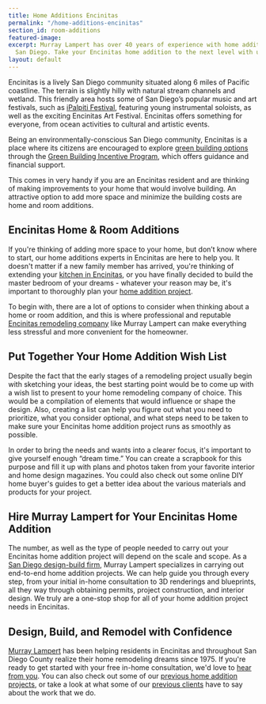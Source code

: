```yaml
---
title: Home Additions Encinitas
permalink: "/home-additions-encinitas"
section_id: room-additions
featured-image: 
excerpt: Murray Lampert has over 40 years of experience with home additions in Encinitas,
  San Diego. Take your Encinitas home addition to the next level with us.
layout: default
---
```


Encinitas is a lively San Diego community situated along 6 miles of Pacific coastline. The terrain is slightly hilly with natural stream channels and wetland. This friendly area hosts some of San Diego’s popular music and art festivals, such as [iPalpiti Festival](http://www.ipalpiti.org/), featuring young instrumental soloists, as well as the exciting Encinitas Art Festival. Encinitas offers something for everyone, from ocean activities to cultural and artistic events.

Being an environmentally-conscious San Diego community, Encinitas is a place where its citizens are encouraged to explore [green building options](/san-diego-green-home-construction) through the [Green Building Incentive Program](http://www.sandiegocounty.gov/pds/greenbuildings.html), which offers guidance and financial support.

This comes in very handy if you are an Encinitas resident and are thinking of making improvements to your home that would involve building. An attractive option to add more space and minimize the building costs are home and room additions.

## Encinitas Home & Room Additions

If you're thinking of adding more space to your home, but don’t know where to start, our home additions experts in Encinitas are here to help you. It doesn't matter if a new family member has arrived, you're thinking of extending your [kitchen in Encinitas](/kitchen-remodeling-encinitas), or you have finally decided to build the master bedroom of your dreams - whatever your reason may be, it's important to thoroughly plan your [home addition project](/san-diego-room-additions).

To begin with, there are a lot of options to consider when thinking about a home or room addition, and this is where professional and reputable [Encinitas remodeling company](/service-locations/encinitas-design-build-and-remodel-services/) like Murray Lampert can make everything less stressful and more convenient for the homeowner.

## Put Together Your Home Addition Wish List

Despite the fact that the early stages of a remodeling project usually begin with sketching your ideas, the best starting point would be to come up with a wish list to present to your home remodeling company of choice. This would be a compilation of elements that would influence or shape the design. Also, creating a list can help you figure out what you need to prioritize, what you consider optional, and what steps need to be taken to make sure your Encinitas home addition project runs as smoothly as possible.

In order to bring the needs and wants into a clearer focus, it's important to give yourself enough “dream time.” You can create a scrapbook for this purpose and fill it up with plans and photos taken from your favorite interior and home design magazines. You could also check out some online DIY home buyer's guides to get a better idea about the various materials and products for your project.

## Hire Murray Lampert for Your Encinitas Home Addition

The number, as well as the type of people needed to carry out your Encinitas home addition project will depend on the scale and scope. As a [San Diego design-build firm](/), Murray Lampert specializes in carrying out end-to-end home addition projects. We can help guide you through every step, from your initial in-home consultation to 3D renderings and blueprints, all they way through obtaining permits, project construction, and interior design. We truly are a one-stop shop for all of your home addition project needs in Encinitas.

## Design, Build, and Remodel with Confidence

[Murray Lampert](/about-murray-lampert-design-build-remodel) has been helping residents in Encinitas and throughout San Diego County realize their home remodeling dreams since 1975. If you're ready to get started with your free in-home consultation, we'd love to [hear from you](/contact). You can also check out some of our [previous home addition projects](/san-diego-remodel-project-gallery), or take a look at what some of our [previous clients](/testimonials) have to say about the work that we do.
